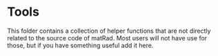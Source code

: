 # Tools

This folder contains a collection of helper functions that are not directly related to the source code of matRad. 
Most users will not have use for those, but if you have something useful add it here.
